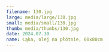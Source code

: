 ```yaml
---
filename: 130.jpg
large: media/large/130.jpg
small: media/small/130.jpg
thumb: media/thumbs/130.jpg
date: 2024.07.30
name: Łąka, olej na płótnie, 60x80cm
---
```


